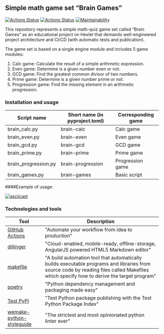 ## Simple math game set “Brain Games”

[![Actions Status](https://github.com/drowsycoder/python-project-lvl1/actions/workflows/pyci.yml/badge.svg)](https://github.com/drowsycoder/python-project-lvl1/actions)
[![Actions Status](https://github.com/drowsycoder/python-project-lvl1/workflows/hexlet-check/badge.svg)](https://github.com/drowsycoder/python-project-lvl1/actions)
[![Maintainability](https://api.codeclimate.com/v1/badges/5c807ad06a69ea14ae57/maintainability)](https://codeclimate.com/github/drowsycoder/python-project-lvl1/maintainability)

This repository represents a simple math-quiz game set called “Brain Games” as
an educational project on Hexlet that demands well-engineered project
architecture and CI/CD (with automatic tests and publication).

The game set is based on a single engine module and includes 5 game modules:

1. Calc game: Calculate the result of a simple arithmetic expression.
2. Even game: Determine is a given number even or not.
3. GCD game: Find the greatest common divisor of two numbers.
4. Prime game: Determine is a given number prime or not.
5. Progression game: Find the missing element in an arithmetic progression.

### Installation and usage

| Script name | Short name (in pyproject.toml) | Corresponding game |
| ------ | ------ | ------ |
|brain_calc.py|brain-calc|Calc game|
|brain_even.py|brain-even|Even game|
|brain_gcd.py|brain-gcd|GCD game|
|brain_prime.py|brain-prime|Prime game|
|brain_progression.py|brain-progression|Progression game|
|brain_games.py|brain-games|Basic script|

####Example of usage:

[![asciicast](https://asciinema.org/a/rZ0MTSgwIkQcuK1jEfgtRDHWq.svg)](https://asciinema.org/a/rZ0MTSgwIkQcuK1jEfgtRDHWq)

### Technologies and tools

| Tool | Description |
| ------ | ------ |
| [GitHub Actions](https://github.com/features/actions) | "Automate your workflow from idea to production" |
| [dillinger](https://dillinger.io/) | "Cloud-enabled, mobile-ready, offline-storage, AngularJS powered HTML5 Markdown editor" |
| [makefile](https://en.wikipedia.org/wiki/Make_(software)) | "A build automation tool that automatically builds executable programs and libraries from source code by reading files called Makefiles which specify how to derive the target program" |
| [poetry](https://poetry.eustace.io/) | "Python dependency management and packaging made easy" |
| [Test PyPi](https://test.pypi.org/) | "Test Python package publishing with the Test Python Package Index" |
| [wemake-python-styleguide](https://github.com/wemake-services/wemake-python-styleguide) | "The strictest and most opinionated python linter ever" |
